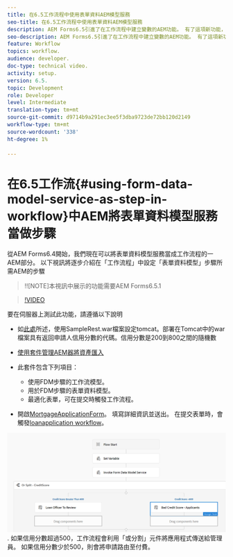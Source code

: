 ```yaml
---
title: 在6.5工作流程中使用表單資料AEM模型服務
seo-title: 在6.5工作流程中使用表單資料AEM模型服務
description: AEM Forms6.5引進了在工作流程中建立變數的AEM功能。 有了這項新功能，在工作流程中使用「叫用表單資料模型服務」AEM變得十分簡單。 以下視訊將引導您瞭解在工作流程中使用「叫用表單資料模型服務」所涉AEM及的步驟。
seo-description: AEM Forms6.5引進了在工作流程中建立變數的AEM功能。 有了這項新功能，在工作流程中使用「叫用表單資料模型服務」AEM變得十分簡單。 以下視訊將引導您瞭解在工作流程中使用「叫用表單資料模型服務」所涉AEM及的步驟。
feature: Workflow
topics: workflow.
audience: developer.
doc-type: technical video.
activity: setup.
version: 6.5.
topic: Development
role: Developer
level: Intermediate
translation-type: tm+mt
source-git-commit: d9714b9a291ec3ee5f3dba9723de72bb120d2149
workflow-type: tm+mt
source-wordcount: '338'
ht-degree: 1%

---
```



# 在6.5工作流{#using-form-data-model-service-as-step-in-workflow}中AEM將表單資料模型服務當做步驟

從AEM Forms6.4開始，我們現在可以將表單資料模型服務當成工作流程的一AEM部分。 以下視訊將逐步介紹在「工作流程」中設定「表單資料模型」步驟所需AEM的步驟

>!![NOTE]本視訊中展示的功能需要AEM Forms6.5.1


>[!VIDEO](https://video.tv.adobe.com/v/28145?quality=9&learn=on)

要在伺服器上測試此功能，請遵循以下說明

* 如[此處](https://helpx.adobe.com/experience-manager/kt/forms/using/preparing-datasource-for-form-data-model-tutorial-use.html)所述，使用SampleRest.war檔案設定tomcat。部署在Tomcat中的war檔案具有返回申請人信用分數的代碼。信用分數是200到800之間的隨機數

* [ 使用套件管理AEM器將資產匯入](assets/aem65-loanapplication.zip)
* 此套件包含下列項目：

   * 使用FDM步驟的工作流模型。
   * 用於FDM步驟的表單資料模型。
   * 最適化表單，可在提交時觸發工作流程。
* 開啟[MortgageApplicationForm](http://localhost:4502/content/dam/formsanddocuments/loanapplication/jcr:content?wcmmode=disabled)。 填寫詳細資訊並送出。 在提交表單時，會觸發[loanapplication workflow](http://http://localhost:4502/editor.html/conf/global/settings/workflow/models/LoanApplication2.html)。

![ 工作流程 ](assets/invokefdm651.PNG).
如果信用分數超過500，工作流程會利用「或分割」元件將應用程式傳送給管理員。 如果信用分數少於500，則會將申請路由至付費。
